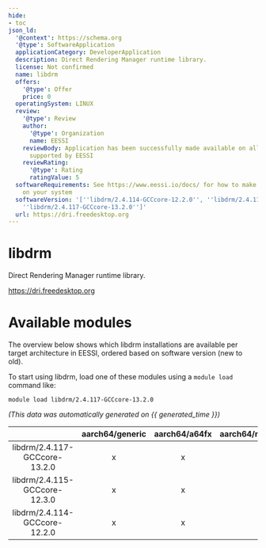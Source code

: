 ```yaml
---
hide:
- toc
json_ld:
  '@context': https://schema.org
  '@type': SoftwareApplication
  applicationCategory: DeveloperApplication
  description: Direct Rendering Manager runtime library.
  license: Not confirmed
  name: libdrm
  offers:
    '@type': Offer
    price: 0
  operatingSystem: LINUX
  review:
    '@type': Review
    author:
      '@type': Organization
      name: EESSI
    reviewBody: Application has been successfully made available on all architectures
      supported by EESSI
    reviewRating:
      '@type': Rating
      ratingValue: 5
  softwareRequirements: See https://www.eessi.io/docs/ for how to make EESSI available
    on your system
  softwareVersion: '[''libdrm/2.4.114-GCCcore-12.2.0'', ''libdrm/2.4.115-GCCcore-12.3.0'',
    ''libdrm/2.4.117-GCCcore-13.2.0'']'
  url: https://dri.freedesktop.org
---
```


libdrm
======


Direct Rendering Manager runtime library.

https://dri.freedesktop.org
# Available modules


The overview below shows which libdrm installations are available per target architecture in EESSI, ordered based on software version (new to old).

To start using libdrm, load one of these modules using a `module load` command like:

```shell
module load libdrm/2.4.117-GCCcore-13.2.0
```

*(This data was automatically generated on {{ generated_time }})*

| |aarch64/generic|aarch64/a64fx|aarch64/neoverse_n1|aarch64/neoverse_v1|aarch64/nvidia/grace|x86_64/generic|x86_64/amd/zen2|x86_64/amd/zen3|x86_64/amd/zen4|x86_64/intel/cascadelake|x86_64/intel/haswell|x86_64/intel/icelake|x86_64/intel/sapphirerapids|x86_64/intel/skylake_avx512|
| :---: | :---: | :---: | :---: | :---: | :---: | :---: | :---: | :---: | :---: | :---: | :---: | :---: | :---: | :---: |
|libdrm/2.4.117-GCCcore-13.2.0|x|x|x|x|x|x|x|x|x|x|x|x|x|x|
|libdrm/2.4.115-GCCcore-12.3.0|x|x|x|x|x|x|x|x|x|x|x|x|x|x|
|libdrm/2.4.114-GCCcore-12.2.0|x|x|x|x|x|x|x|x|x|x|x|x|x|x|
